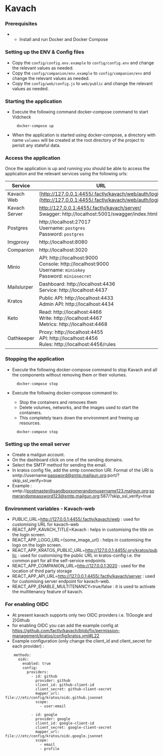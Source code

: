 # Kavach

### Prerequisites
- - Install and run Docker and Docker Compose

### Setting up the ENV & Config files

- Copy the `config/config.env.example` to `config/config.env` and change the relevant values as needed.
- Copy the `config/companion/env.example` to `config/companion/env` and change the relevant values as needed.
- Copy the `config/web/config.js` to `web/public` and change the relevant values as needed.

### Starting the application

- Execute the following command docker-compose command to start Vidcheck

  ```
    docker-compose up
  ```

- When the application is started using docker-compose, a directory with name `volumes` will be created at the root directory of the project to perisit any stateful data.

### Access the application

Once the application is up and running you should be able to access the application and the relevant services using the following urls:

| Service | URL |
|--|--|
| Kavach Web | [http://127.0.0.1:4455/.factly/kavach/web/auth/login](http://127.0.0.1:4455/.factly/kavach/web/auth/login)
| Kavach Server | http://127.0.0.1:4455/.factly/kavach/server/ <br> Swagger: http://localhost:5001/swagger/index.html|
| Postgres | http://localhost:27017 <br> Username: `postgres` <br> Password: `postgres` <br>|
| Imgproxy | http://localhost:8080 |
| Companion | http://localhost:3020 |
| Minio | API: http://localhost:9000 <br> Console: http://localhost:9000 <br> Username: `miniokey` <br> Password: `miniosecret`|
| Mailslurper | Dashboard: http://localhost:4436 <br> Service: http://localhost:4437 |
| Kratos | Public API: http://localhost:4433 <br> Admin API: http://localhost:4434|
| Keto | Read: http://localhost:4466 <br> Write: http://localhost:4467 <br> Metrics: http://localhost:4468|
| Oathkeeper | Proxy: http://localhost:4455 <br>API: http://localhost:4456 <br> Rules: http://localhost:4456/rules|

### Stopping the application

- Execute the following docker-compose command to stop Kavach and all the components without removing them or their volumes. 

  ```
    docker-compose stop
  ```
- Execute the following docker-compose command to:
	-  Stop the containers and removes them
	- Delete volumes, networks, and the images used to start the containers. 
	- This completely tears down the environment and freeing up resources.

  ```
    docker-compose stop
  ```

### Setting up the email server

- Create a mailgun account.
- On the dashboard click on one of the sending domains.
- Select the SMTP method for sending the email.
- In kratos config file, add the smtp connection URI. Format of the URI is smtp://username:password@smtp.mailgun.org:port/?skip_ssl_verify=true
- Example : smtp://postmaster@sandboxsomerandomusername123.mailgun.org:somerandompassword123@smtp.mailgun.org:587/?skip_ssl_verify=true


### Environment variables - Kavach-web

- PUBLIC_URL=http://127.0.0.1:4455/.factly/kavach/web : used for customising URL for kavach-web
- REACT_APP_KAVACH_TITLE=Kavach : helps in customising the title on the login screen.
- REACT_APP_LOGO_URL={some_image_url} : helps in customising the logo on the login screen. 
- REACT_APP_KRATOS_PUBLIC_URL=http://127.0.0.1:4455/.ory/kratos/public : used for customising the public URL in kratos-config i.e. the common part for all the self-service endpoints.
- REACT_APP_COMPANION_URL=http://127.0.0.1:3020 : used for the location of third party storage
- REACT_APP_API_URL=http://127.0.0.1:4455/.factly/kavach/server : used for customising server endpoint for kavach-web.
- REACT_APP_ENABLE_MULTITENANCY=true/false : it is used to activate the multitenancy feature of kavach.

### For enabling OIDC
- At present kavach supports only two OIDC providers i.e. 1)Google and 2)Github
- for enabling OIDC you can add the example config at https://github.com/factly/kavach/blob/fix/permission-management/kratos/config/kratos.yml#L22
- Example configuration (only change the client_id and client_secret for each provider) : 
```
    methods:
      oidc:
        enabled: true
        config:
          providers:
            - id: github
              provider: github 
              client_id: github-client-id
              client_secret: github-client-secret
              mapper_url: file:///etc/config/kratos/oidc.github.jsonnet
              scope:
                - user:email

            - id: google 
              provider: google
              client_id: google-client-id
              client_secret: google-client-secret
              mapper_url: file:///etc/config/kratos/oidc.google.jsonnet
              scope:
                - email
                - profile
```